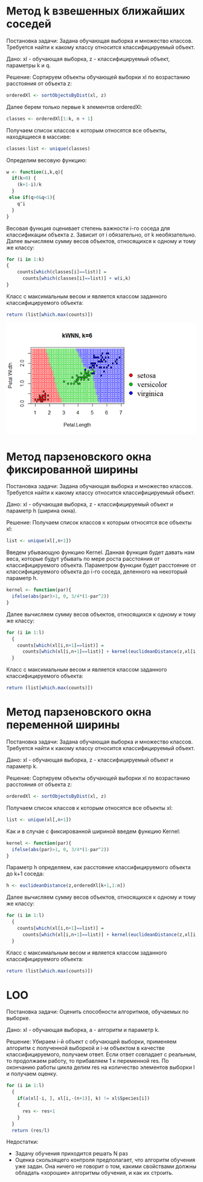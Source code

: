 ﻿


# Метод k взвешенных ближайших соседей 

Постановка задачи: Задана обучающая выборка и множество классов. Требуется найти к какому классу относится классифицируемый объект. 

 Дано: xl - обучающая выборка, z - классифицируемый объект, параметры k и q.

Решение:
Сортируем объекты обучающей выборки xl по возрастанию расстояния от объекта z:
```R
orderedXl <- sortObjectsByDist(xl, z)
```
Далее берем только первые k элементов orderedXl: 
```R
classes <- orderedXl[1:k, n + 1]
```
Получаем список классов к которым относятся все объекты, находящиеся в массиве:
```R
classes:list <- unique(classes)
```
Определим весовую функцию:
```R
w <- function(i,k,q){
  if(k>0) {
    (k+1-i)/k
  }
 else if(q>0&q<1){
    q^i
  } 
}
```
Весовая функция оценивает степень важности i-го соседа для классификации объекта z. Зависит от i обязательно, от k необязательно. 
Далее вычисляем сумму весов объектов, относящихся к одному и тому же классу:
```R
for (i in 1:k)
{
    counts[which(classes[i]==list)] =
      counts[which(classes[i]==list)] + w(i,k)
}
```
Класс с максимальным весом и является классом заданного классифицируемого объекта:
```R
return (list[which.max(counts)]) 
```
![kwnn](https://github.com/MrAce97/smpr/blob/master/images/kwnn.png)

# Метод парзеновского окна фиксированной ширины


Постановка задачи: Задана обучающая выборка и множество классов. Требуется найти к какому классу относится классифицируемый объект.

Дано: xl - обучающая выборка, z - классифицируемый объект и параметр h (ширина окна).

Решение:
Получаем список классов к которым относятся все объекты xl:
```R
list <- unique(xl[,n+1])
```
Введем убывающую функцию Kernel. Данная функция будет давать нам веса, которые будут убывать по мере роста расстояния от классифицируемого объекта. 
Парaметром функции будет расстояние от классифицируемого объекта до i-го соседа, деленного на некоторый параметр h. 
```R
kernel <- function(par){
  ifelse(abs(par)>1, 0, 3/4*(1-par^2))
}
```
Далее вычисляем сумму весов объектов, относящихся к одному и тому же классу:
```R
for (i in 1:l)
  {
    counts[which(xl[i,n+1]==list)] =
      counts[which(xl[i,n+1]==list)] + kernel(euclideanDistance(z,xl[i,1:n])/h)
  }
  ```
Класс с максимальным весом и является классом заданного классифицируемого объекта:
```R
return (list[which.max(counts)])
```


# Метод парзеновского окна переменной ширины



Постановка задачи: Задана обучающая выборка и множество классов. Требуется найти к какому классу относится классифицируемый объект.

Дано: xl - обучающая выборка, z - классифицируемый объект и параметр k.

Решение:
Сортируем объекты обучающей выборки xl по возрастанию расстояния от объекта z:
```R
orderedXl <- sortObjectsByDist(xl, z)  
```
Получаем список классов к которым относятся все объекты xl:
```R
list <- unique(xl[,n+1])
```
Как и в случае с фиксированной шириной введем функцию Kernel:
```R
kernel <- function(par){
  ifelse(abs(par)>1, 0, 3/4*(1-par^2))
}
```
Параметр h определяем, как расстояние классифицируемого объекта до k+1 соседа:
```R
h <- euclideanDistance(z,orderedXl[k+1,1:n])
```
Далее вычисляем сумму весов объектов, относящихся к одному и тому же классу:
```R
for (i in 1:l)
  {
    counts[which(xl[i,n+1]==list)] =
      counts[which(xl[i,n+1]==list)] + kernel(euclideanDistance(z,xl[i,1:n])/h)
  }
  ```
Класс с максимальным весом и является классом заданного классифицируемого объекта:
```R
return (list[which.max(counts)])
```


# LOO

Постановка задачи: Оценить способности алгоритмов, обучаемых по выборке.

Дано: xl - обучающая выборка, a - алгоритм и параметр k.

Решение:
Убираем i-й объект с  обучающей выборки, применяем алгоритм с полученной выборкой и i-м объектом в качестве классифицируемого, получаем ответ. Если ответ совпадает 
с реальным, то продолжаем работу, то прибавляем 1 к переменной res. По окончанию работы цикла делим res на количество элементов выборки l и получаем оценку.
```R
for (i in 1:l)
  {
    if(a(xl[-i, ], xl[i,-(n+1)], k) != xl$Species[i]) 
    {
      res <- res+1
    }
  }
  return (res/l)
  ```
Недостатки:
 - Задачу обучения приходится решать N раз
 - Оценка скользящего контроля предполагает, что алгоритм обучения уже задан. Она ничего не говорит о том, какими свойствами должны обладать «хорошие» алгоритмы обучения, и как их строить.



  







 







